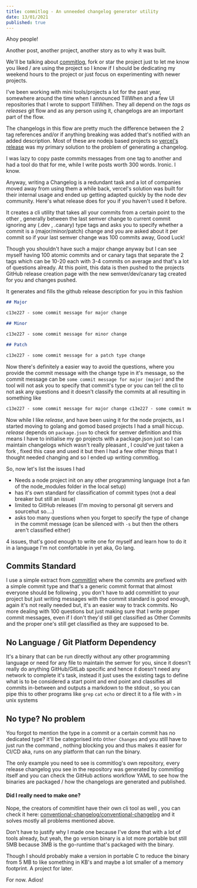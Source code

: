 ```yaml
---
title: commitlog - An unneeded changelog generator utility
date: 13/01/2021
published: true
---
```


Ahoy people!

Another post, another project, another story as to why it was built.

We'll be talking about [commitlog](https://github.com/barelyhuman/commitlog), fork or star the project just to let me know you liked / are using the
project so I know if I should be dedicating my weekend hours to the project or just focus on experimenting with newer projects.

I've been working with mini tools/projects a lot for the past year, somewhere around the time when I announced TillWhen and a few UI repositories that
I wrote to support TillWhen. They all depend on the _tags as releases_ git flow and as any person using it, changelogs are an important part of the
flow.

The changelogs in this flow are pretty much the difference between the 2 tag references and/or if anything breaking was added that's notified with an
added description. Most of these are nodejs based projects so [vercel's release](https://github.com/vercel/release) was my primary solution to the
problem of generating a changelog.

I was lazy to copy paste commits messages from one tag to another and had a tool do that for me, while I write posts worth 300 words. Ironic. I know.

Anyway, writing a Changelog is a redundant task and a lot of companies moved away from using them a while back, vercel's solution was built for their
internal usage and ended up getting adapted quickly by the node dev community. Here's what release does for you if you haven't used it before.

It creates a cli utility that takes all your commits from a certain point to the other , generally between the last semver change to current commit
ignoring any (.dev , .canary) type tags and asks you to specify whether a commit is a (major/minor/patch) change and you are asked about it per commit
so if your last semver change was 100 commits away, Good Luck!

Though you shouldn't have such a major change anyway but I can see myself having 100 atomic commits and or canary tags that separate the 2 tags which
can be 10-20 each with 3-4 commits on average and that's a lot of questions already. At this point, this data is then pushed to the projects GitHub
release creation page with the new semver/dev/canary tag created for you and changes pushed.

It generates and fills the github release description for you in this fashion

```markdown
## Major

c13e227 - some commit message for major change

## Minor

c13e227 - some commit message for minor change

## Patch

c13e227 - some commit message for a patch type change
```

Now there's definitely a easier way to avoid the questions, where you provide the commit message with the change type in it's message, so the commit
message can be `some commit message for major (major)` and the tool will not ask you to specify that commit's type or you can tell the cli to not ask
any questions and it doesn't classify the commits at all resulting in something like

```markdown
c13e227 - some commit message for major change c13e227 - some commit message for minor change c13e227 - some commit message for a patch type change
```

Now while I like _release_, and have been using it for the node projects, as I started moving to golang and gomod based projects I had a small hiccup.
_release_ depends on `package.json` to check for semver definition and this means I have to initialise my go projects with a package.json just so I
can maintain changelogs which wasn't really pleasant , I could've just taken a fork , fixed this case and used it but then I had a few other things
that I thought needed changing and so I ended up writing commitlog.

So, now let's list the issues I had

- Needs a node project init on any other programming language (not a fan of the node_modules folder in the local setup)
- has it's own standard for classification of commit types (not a deal breaker but still an issue)
- limited to GitHub releases (I'm moving to personal git servers and sourcehut so....)
- asks too many questions when you forget to specify the type of change in the commit message (can be silenced with `-s` but then the others aren't
  classified either)

4 issues, that's good enough to write one for myself and learn how to do it in a language I'm not comfortable in yet aka, Go lang.

## Commits Standard

I use a simple extract from [commitlint](https://github.com/conventional-changelog/commitlint#what-is-commitlint) where the commits are prefixed with
a simple commit type and that's a generic commit format that almost everyone should be following , you don't have to add commitlint to your project
but just writing messages with the commit standard is good enough, again it's not really needed but, it's an easier way to track commits. No more
dealing with 100 questions but just making sure that I write proper commit messages, even if I don't they'd still get classified as Other Commits and
the proper one's still get classified as they are supposed to be.

## No Language / Git Platform Dependency

It's a binary that can be run directly without any other programming language or need for any file to maintain the semver for you, since it doesn't
really do anything GitHub/GitLab specific and hence it doesn't need any network to complete it's task, instead it just uses the existing tags to
define what is to be considered a start point and end point and classifies all commits in-between and outputs a markdown to the stdout , so you can
pipe this to other programs like `grep` `cat` `echo` or direct it to a file with `>` in unix systems

## No type? No problem

You forgot to mention the type in a commit or a certain commit has no dedicated type? it'll be categorised into `Other Changes` and you still have to
just run the command , nothing blocking you and thus makes it easier for CI/CD aka, runs on any platform that can run the binary.

The only example you need to see is commitlog's own repository, every release changelog you see in the repository was generated by commitlog itself
and you can check the GitHub actions workflow YAML to see how the binaries are packaged / how the changelogs are generated and published.

#### Did I really need to make one?

Nope, the creators of commitlint have their own cli tool as well , you can check it here:
[conventional-changelog/conventional-changelog](https://github.com/conventional-changelog/conventional-changelog) and it solves mostly all problems
mentioned above.

Don't have to justify why I made one because I've done that with a lot of tools already, but yeah, the go version binary is a lot more portable but
still 5MB because 3MB is the go-runtime that's packaged with the binary.

Though I should probably make a version in portable C to reduce the binary from 5 MB to like something in KB's and maybe a lot smaller of a memory
footprint. A project for later.

For now. Adios!
